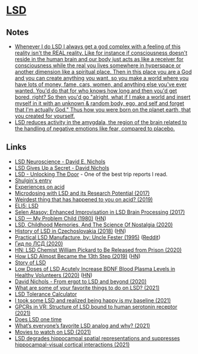 # [LSD](https://psychonautwiki.org/w/index.php?title=LSD)

## Notes

- [Whenever I do LSD I always get a god complex with a feeling of this reality isn't the REAL reality. Like for instance if consciousness doesn't reside in the human brain and our body just acts as like a receiver for consciousness while the real you lives somewhere in hyperspace or another dimension like a spiritual place. Then in this place you are a God and you can create anything you want, so you make a world where you have lots of money, fame, cars, women, and anything else you've ever wanted. You'd do that for who knows how long and then you'd get bored, right? So then you'd go "alright, what if I make a world and insert myself in it with an unknown & random body, ego, and self and forget that I'm actually God." Thus how you were born on the planet earth, that you created for yourself.](https://www.reddit.com/r/Drugs/comments/86j4fz/what_are_some_messed_up_realityshattering/)
- [LSD reduces activity in the amygdala, the region of the brain related to the handling of negative emotions like fear, compared to placebo.](http://www.nature.com/tp/journal/v7/n4/full/tp201754a.html)

## Links

- [LSD Neuroscience - David E. Nichols](https://www.youtube.com/watch?v=LbUGRcuA16E)
- [LSD Gives Up a Secret - David Nichols](https://www.youtube.com/watch?v=TxjCSKMbZBA)
- [LSD - Unlocking The Door](https://psychonautwiki.org/wiki/Experience:First_105μg_LSD_-_Unlocking_The_Door) - One of the best trip reports I read.
- [Shulgin's entry](https://erowid.org/library/books_online/tihkal/tihkal26.shtml)
- [Experiences on acid](https://knowingless.com/2017/02/11/experiences-on-acid/)
- [Microdosing with LSD and its Research Potential (2017)](https://heffter.org/microdosing-lsd-research-potential/)
- [Weirdest thing that has happened to you on acid? (2019)](https://www.reddit.com/r/RationalPsychonaut/comments/dqwqtm/weirdest_thing_that_has_happened_to_you_on_acid/)
- [ELI5: LSD](https://www.reddit.com/r/explainlikeimfive/comments/dymtnq/eli5_lsd/)
- [Selen Atasoy: Enhanced Improvisation in LSD Brain Processing (2017)](https://www.youtube.com/watch?v=jKAZCzATmnk)
- [LSD — My Problem Child (1980)](https://maps.org/images/pdf/books/lsdmyproblemchild.pdf) ([HN](https://news.ycombinator.com/item?id=21878726))
- [LSD, Childhood Memories, And The Science Of Nostalgia (2020)](https://medium.com/@psychedelicsaremedicine/lsd-childhood-memories-and-the-science-of-nostalgia-32bebb1fe1e9)
- [History of LSD in Czechoslovakia (2018)](https://przekroj.pl/en/society/a-communist-lsd-trip-aleksander-kaczorowski) ([HN](https://news.ycombinator.com/item?id=22208132))
- [Practical LSD Manufacture, by: Uncle Fester (1995)](https://files.shroomery.org/cms/5841102-practicallsd-UncleFester.pdf) ([Reddit](https://www.reddit.com/r/DrugNerds/comments/gjoayy/practical_lsd_manufacture_by_uncle_fester_full/))
- [Гид по ЛСД (2020)](https://docs.google.com/document/d/1nCsTtLruccmWqWRZ7CQ1gRZoRYFZODLF9mPmqDz4P70/edit)
- [HN: LSD Chemist William Pickard to Be Released from Prison (2020)](https://news.ycombinator.com/item?id=23947157)
- [How LSD Almost Became the 13th Step (2019)](https://prohbtd.com/read/alcoholics-anonymous-how-lsd-almost-became-the-13th-step/) ([HN](https://news.ycombinator.com/item?id=23952390))
- [Story of LSD](https://twitter.com/PulpLibrarian/status/1294322294408515584)
- [Low Doses of LSD Acutely Increase BDNF Blood Plasma Levels in Healthy Volunteers (2020)](https://pubs.acs.org/doi/abs/10.1021/acsptsci.0c00099) ([HN](https://news.ycombinator.com/item?id=24391387))
- [David Nichols - From ergot to LSD and beyond (2020)](https://www.youtube.com/watch?v=iu0EZFz0-KQ)
- [What are some of your favorite things to do on LSD? (2021)](https://www.reddit.com/r/RationalPsychonaut/comments/lk1u9n/what_are_some_of_your_favorite_things_to_do_on_lsd/)
- [LSD Tolerance Calculator](https://lsdtolerancecalculator.github.io/)
- [I took some LSD and realized being happy is my baseline (2021)](https://www.reddit.com/r/Psychonaut/comments/mplesn/i_took_some_lsd_and_realized_being_happy_is_my/)
- [GPCRs in VR: Structure of LSD bound to human serotonin receptor (2021)](https://www.youtube.com/watch?v=cqH6PunEsac)
- [Does LSD one time](https://twitter.com/incertaspecie/status/1340738678218399744)
- [What’s everyone’s favorite LSD analog and why? (2021)](https://www.reddit.com/r/researchchemicals/comments/pjrput/whats_everyones_favorite_lsd_analog_and_why/)
- [Movies to watch on LSD (2021)](https://www.reddit.com/r/Drugs/comments/qhmhwj/movies_to_watch_on_lsd/)
- [LSD degrades hippocampal spatial representations and suppresses hippocampal-visual cortical interactions (2021)](<https://www.cell.com/cell-reports/pdf/S2211-1247(21)01163-3.pdf>)
